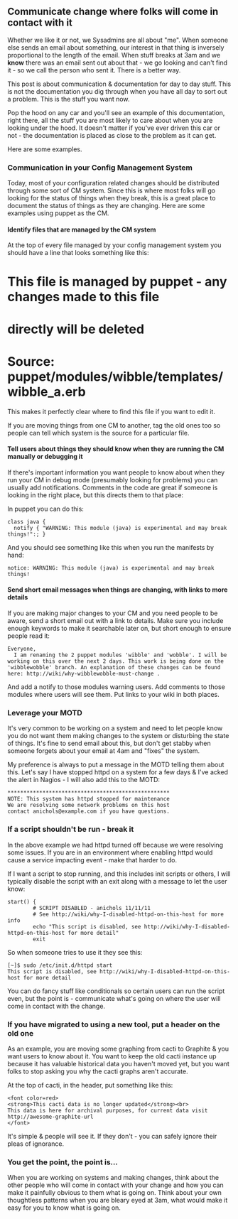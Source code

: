 Communicate change where folks will come in contact with it
--------------------------
Whether we like it or not, we Sysadmins are all about "me". When someone
else sends an email about something, our interest in that thing is
inversely proportional to the length of the email. When stuff breaks at
3am and we **know** there was an email sent out about that - we go
looking and can't find it - so we call the person who sent it. There is
a better way. 

This post is about communication & documentation for day to day stuff.
This is not the documentation you dig through when you have all day to
sort out a problem. This is the stuff you want now.

Pop the hood on any car and you'll see an example of this documentation,
right there, all the stuff you are most likely to care about when you
are looking under the hood. It doesn't matter if you've ever driven this
car or not - the documentation is placed as close to the problem as it
can get. 

Here are some examples. 

### Communication in your Config Management System

Today, most of your configuration related changes should be distributed
through some sort of CM system. Since this is where most folks will go
looking for the status of things when they break, this is a great place
to document the status of things as they are changing. Here are some
examples using puppet as the CM.

#### Identify files that are managed by the CM system
At the top of every file managed by your config management system you
should have a line that looks something like this:

  # This file is managed by puppet - any changes made to this file
  # directly will be deleted
  # Source: puppet/modules/wibble/templates/wibble_a.erb

This makes it perfectly clear where to find this file if you want to
edit it. 

If you are moving things from one CM to another, tag the old ones too so
people can tell which system is the source for a particular file. 

#### Tell users about things they should know when they are running the CM manually or debugging it
If there's important information you want people to know about when they
run your CM in debug mode (presumably looking for problems) you can
usually add notifications. Comments in the code are great if someone is
looking in the right place, but this directs them to that place:

In puppet you can do this:

    class java {
      notify { "WARNING: This module (java) is experimental and may break things!":; }

And you should see something like this when you run the manifests by
hand:

    notice: WARNING: This module (java) is experimental and may break things!

#### Send short email messages when things are changing, with links to more details
If you are making major changes to your CM and you need people to be
aware, send a short email out with a link to details. Make sure you
include enough keywords to make it searchable later on, but short enough
to ensure people read it:

    Everyone,
      I am renaming the 2 puppet modules 'wibble' and 'wobble'. I will be 
    working on this over the next 2 days. This work is being done on the
    'wibblewobble' branch. An explanation of these changes can be found
    here: http://wiki/why-wibblewobble-must-change .

And add a notify to those modules warning users. Add comments to those
modules where users will see them. Put links to your wiki in both
places. 

### Leverage your MOTD

It's very common to be working on a system and need to let people know
you do not want them making changes to the system or disturbing the
state of things. It's fine to send email about this, but don't get
stabby when someone forgets about your email at 4am and "fixes" the
system. 

My preference is always to put a message in the MOTD telling them about
this. Let's say I have stopped httpd on a system for a few days & I've 
acked the alert in Nagios - I will also add this to the MOTD:

    ***************************************************
    NOTE: This system has httpd stopped for maintenance
    We are resolving some network problems on this host
    contact anichols@example.com if you have questions. 

### If a script shouldn't be run - break it

In the above example we had httpd turned off because we were resolving
some issues. If you are in an environment where enabling httpd would
cause a service impacting event - make that harder to do.

If I want a script to stop running, and this includes init scripts or
others, I will typically disable the script with an exit along with a
message to let the user know:

    start() {
            # SCRIPT DISABLED - anichols 11/11/11
            # See http://wiki/why-I-disabled-httpd-on-this-host for more info
            echo "This script is disabled, see http://wiki/why-I-disabled-httpd-on-this-host for more detail"
            exit

So when someone tries to use it they see this:

    [~]$ sudo /etc/init.d/httpd start
    This script is disabled, see http://wiki/why-I-disabled-httpd-on-this-host for more detail

You can do fancy stuff like conditionals so certain users can run the
script even, but the point is - communicate what's going on where the
user will come in contact with the change.

### If you have migrated to using a new tool, put a header on the old one

As an example, you are moving some graphing from cacti to Graphite & you
want users to know about it. You want to keep the old cacti instance up
because it has valuable historical data you haven't moved yet, but you
want folks to stop asking you why the cacti graphs aren't accurate. 

At the top of cacti, in the header, put something like this:

    <font color=red>
    <strong>This cacti data is no longer updated</strong><br>
    This data is here for archival purposes, for current data visit
    http://awesome-graphite-url
    </font>

It's simple & people will see it. If they don't - you can safely ignore
their pleas of ignorance. 

### You get the point, the point is...

When you are working on systems and making changes, think about the
other people who will come in contact with your change and how you can
make it painfully obvious to them what is going on. Think about your own
thoughtless patterns when you are bleary eyed at 3am, what would make it
easy for you to know what is going on. 


